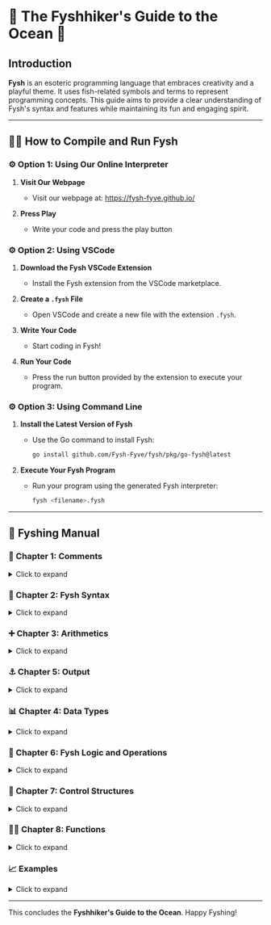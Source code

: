 # 🌊 The Fyshhiker's Guide to the Ocean 🐋 


## Introduction

**Fysh** is an esoteric programming language that embraces creativity and a playful theme. It uses fish-related symbols and terms to represent programming concepts. This guide aims to provide a clear understanding of Fysh's syntax and features while maintaining its fun and engaging spirit.

---

## 👩‍💻 How to Compile and Run Fysh

### ⚙️ Option 1: Using Our Online Interpreter
1. **Visit Our Webpage**
   - Visit our webpage at: https://fysh-fyve.github.io/

2. **Press Play**
   - Write your code and press the play button


### ⚙️ Option 2: Using VSCode

1. **Download the Fysh VSCode Extension**
   - Install the Fysh extension from the VSCode marketplace.

2. **Create a `.fysh` File**
   - Open VSCode and create a new file with the extension `.fysh`.

3. **Write Your Code**
   - Start coding in Fysh!

4. **Run Your Code**
   - Press the run button provided by the extension to execute your program.


### ⚙️ Option 3: Using Command Line
1. **Install the Latest Version of Fysh**
   - Use the Go command to install Fysh:

     ```bash
     go install github.com/Fysh-Fyve/fysh/pkg/go-fysh@latest
     ```

2. **Execute Your Fysh Program**
   - Run your program using the generated Fysh interpreter:

     ```bash
     fysh <filename>.fysh
     ```

---
## 🐙 Fyshing Manual

### 💬 Chapter 1: Comments

<details>
  <summary>Click to expand</summary>

#### 🔉 Single-line Comments

Single-line comments start with navigator fish `><//>`.

```fysh
><//> What's cookin' good lookin'?
```

#### 🔊 Multi-line Comments

For longer explanations, multiline comments are used. They are enclosed with
`></*>` and `<*\><`

```fysh
></*>
How to grill a Fysh:
1. Catch a Fysh
2. Grill the Fysh
3. Eat the Fysh
<*/><
```

</details>


### 🐠 Chapter 2: Fysh Syntax

<details>
  <summary>Click to expand</summary>

#### 🐟 Variables

In Fysh, variables are declared using the syntax `><variableName>`. Every line of Fysh code ends with a tilde `~`.

**Example:**
```fysh
><Steven> ~
```

#### 👉🏻 Assigning Values
Variables can be assigned values using either the `≈` or `=` operator.

**Example:**
`Steven` is assigned the value of `CoolFysh`:
```fysh
><Steven> ≈ ><CoolFysh> ~
```

#### 🔟 Binary Scales

A fysh's scales represents it's binary value `><})}>`:

- **Scales Representing Binary 1:** `{` and `}`
- **Scales Representing Binary 0:** `(` and `)`

> **Note:** The direction of the scales does not matter. `{` and `}` both represent binary `1`, and `(` and `)` both represent binary `0`.

**Example:**

Here we assign the binary value `0b101` (5 in decimal) to `Steven`:

```fysh
><steven> ≈ ><})}> ~ 
```

#### 👁️ Optional Visuals

`><})}>` is blind, but we can give it eyes... multiple eyes! 🐟👀
**Valid Eye Symbols:** `o`, `°`
> **Note:** This is completely optional. 

```fysh
><steven> ≈ ><})}°>   ~
><steven> ≈ ><{({°>   ~
><steven> ≈ ><{({o>   ~ 
><steven> ≈ ><{({°°>  ~
><steven> ≈ ><{({o°>  ~
><steven> ≈ ><}({°o°> ~
```
</details>

### ➕ Chapter 3: Arithmetics
<details>
  <summary>Click to expand</summary>
#### Addition
To add two fyshes, place variables or values next to each other. The value of a school of Fysh is the sum of each member. 

**Example:**
steven = 4 + 1 (binary: `0b100` + `0b001`)
```fysh
><steven> ≈ ><{((°> ><(({°> ~
```
In this example:

- `><{((°>` represents `0b100` (4)
- `><(({°>` represents `0b001` (1)
- `steven` is assigned `4 + 1 = 5`

#### ➖ Subtraction
Some fysh are negative and start to swim away. Fysh swimming to the left take away from the school's value.
> **Note:** Fysh swim to the left flips the sign of the fysh. So a negative variable swimming left will become positive.

**Example:**
steven = 7 - 2 (binary: `0b111` - `0b010`)
```fysh
><steven> ≈ ><{{{°> <°)})>< ~ 
```
#### ❤️ Multiplication
Fysh often get lonely. This loneliness causes fysh to meet new fysh and proliferate, quickly multiplying their numbers.
> **Note:** Every possible representation of a heart is valid for multiplication. If there's a heart that doesn't work, please let us know.

**Example:**
steven = 6 * 7 (binary: `0b110` * `0b111`)
```fysh
><steven> = ><{{(°> <3 ><{{{°> ~
><steven> ≈ ><{{(°> ♡ ><{{{°> ~
><steven> ≈ ><{{(°> 💘 ><{{{°> ~
```

#### 💔 Division
Not every fysh story is a happy one. At times, separation is inevitable, and their division breaks their hearts, causing their numbers to dwindle.
Division is represented by a broken heart `</3` or `💔`.

**Example:**
Steven = 25 / 5 (binary: `0b11001` / `0b101`)
```fysh
><steven> ≈ ><{{(({°> </3 ><{({°> ~
><steven> ≈ ><{{(({°> 💔 ><{({°> ~
```

#### 🎣 Fysh Bowls (Parentheses)

Fysh are often abducted and kept in small glass fysh bowls for the amusement of land-dwellers. These bowls are represented by `( )`.
This is used to group fysh together, allowing their operations to be performed first.

**Example:**
steven = 5 / (5 - 4) (binary: `0b101` / (`0b101` - `0b100`))
```fysh
><steven> ≈ ><{({°> 💔 ( ><{({°> <°}))>< ) ~
```


#### 📈 Increment
  As life goes on, we learn from our mistakes and improve.
  Steven’s self help journey allowed them to grow an extra tail, incrementing
  their value by 1.

**Example:**
steven = steven + 1
```fysh
>><steven> ~
```

#### 📉 Decrement
  Sometimes we feel like a fyshup, a failure. And that's ok, it’s
  a part of being fysh. However for some fysh, this feeling is too much to
  handle and is internalized. They haven’t received the emotional support they
  need and have gone on a downward spiral, causing them to feel worthless. They
  begin to retreat and try to swim away in the opposite direction causing their
  value to decrement by 1.

**Example:**
steven = steven - 1
```fysh
<steven><< ~
```

#### 🍢 Random Number Generation
The random number generator is represented with a grilled fysh. It generates a random signed 32-bit number that determines the doneness of the fysh.

**Example:**
```fysh
><####> ~
```

</details>

### ⚓ Chapter 5: Output

<details>
  <summary>Click to expand</summary>

#### ⛓️ Output Value

To output the value of a variable, use an anchor `(+o` or `⚓`.



**Example:**
Output the value of `Steven`:
```fysh
(+o ><{({°> ~
```

</details>


### 📊 Chapter 4: Data Types

<details>
  <summary>Click to expand</summary>

#### 📏 Integers
  Fysh with binary scales `><})}>` are integers.

**Example:**
Steven = 5 (binary: `0b101`)
```fysh
><steven> ≈ ><{({°> ~
```

#### 🦴 Floats with One Bone
  Some people like to play with their food, so they pick away at steven, leaving only a fraction of them behind. This exposes the bones (`-`) of the fysh. Bones help to separate the integer and decimal parts of the fysh.

**Example:**
```fysh
><steven> ≈ ><{{{-{({°> ~
```
Explanation:

- `><{{{-` represents the integer part `7` (binary: `0b111`)
- `-{({°>` represents the fractional part `0.5` (binary: `0b101`)
- Steven's value is `7 + 0.5 = 7.5`.

#### 🦴🦴🦴 Floats with Multiple Bones
When multiple bones are present, the additonal values are added at the end of the decimal part. Steven's value is `2 + 0.15 + 0.005 = 15.155`.

**Example:**
```fysh
><steven> ≈ ><{(-{{{{-{{{°> ~
```
Explanation:

- `><{(-` represents the integer part `2` (binary: `0b10`)
- `-{{{{-` represents the fractional part `0.15` (binary: `0b1111`)
- `-{{{°>` represents the additional fractional part `0.007` (binary: `0b111`)
- steven's value is `2 + 0.15 + 0.007 = 2.157`.

#### 🫧 Bubbles (Strings)
Fysh blow bubbles, and these bubbles can be used to represent strings. 
Bubble strings are enclosed in `🫧` or `*`.

**Example:**
```fysh
><steven> ≈ 🫧Hello, World!🫧 ~
><steven> = *Hello, World!* ~
```

#### 📦 Arrays and Traversal
Arrays are represented by a fysh tank `[ ]`. Each item is separated
  by fysh food `-`.

**Example:**
steven = [6,2] (binary: `[0b110, 0b010]`)
```fysh
><steven> ≈ [><{{(°> - ><({(°>] ~
```

  To access array elements, use the array variable followed by `[index]`.
> **Note:** Array indexes start at 0.

**Example:**
steven[1] (accessing the second element of steven)
```fysh
><steven>[><(({°>] ~
```
</details>

### 🧠 Chapter 6: Fysh Logic and Operations

<details>
  <summary>Click to expand</summary>

#### 🐸 Tadpoles

The greater than and less than operations are represented by tadpoles `~o` and `o~`. Tadpoles swim towards the bigger Fysh, indicating the direction of the comparison.

**Example:**
```fysh
><//> Greater/Less than
><steven> o~ ><{({°> ~    ><//> Steven > 1
><steven> ~o ><{{{°> ~    ><//> Steven < 7

><//> Greater/Less than or equal to (replace ~ with ≈ or =)
><steven> o≈ ><{({°> ~    ><//> Steven >= 1
><steven> =o ><{{{°> ~    ><//> Steven <= 7
```

#### 🤔 Logical Operations

Fysh supports standard logical operations:

- **AND**: `&&`
- **OR**: `||`
- **NOT**: `!!`

**Example:**
```fysh
><steven> && ><Alive> ~   ><//> Steven and Alive
><steven> || ><Alive> ~   ><//> Steven or Alive
!! ><steven> ~            ><//> Not Steven
```

#### 🔧 Bitwise Operations

  Steven is bored and looking to have their bits rearranged. At Fysh, we're
  here to help! Steven has been provided with a variety of tools and bitwise
  manipulations to satisfy their bit busting needs:
  - `AND (&)`
  - `OR (|)`
  - `XOR (^)`
  - `NOT (!)`
  
> **Note:** Currently does not support floats

```fysh
><steven> & ><(({°> ~  ><//> Steven and 1
><steven> | ><(({°> ~  ><//> Steven or 1
><steven> ^ ><(({°> ~  ><//> Steven xor 1
! ><steven> ~          ><//> Not Steven
```
#### 🔄 Logical Shift Operations
 You can even use logical shifts! Steven shifts their
  bits to the left then right by 1.
  - **Left shift (`<<`):**
  - **Right shift (`>>`):**


> **Note:** Currently does not support floats

**Example:**
```fysh
><steven> << ><(({°> ~   ><//> Steven left shift 1
><steven> >> ><(({°> ~   ><//> Steven right shift 1
```
</details>

### 🔄 Chapter 7: Control Structures

<details>
  <summary>Click to expand</summary>

#### 🔁 While Loops

  While loops can be represented using whirlpools:

- `@`
- `🌀`
- `><(((@>`

The condition stored in either:
- `( )` fysh bowl
- `[ ]` fysh tank

The loop body is enclosed between `><>` and `<><`.

**Example:**
```fysh
🌀 [><steven> o~ ><{((°>]            ><//> while steven > 4
><>
    <steven><< ~                    ><//> steven--
<><

@ (><steven> ~o ><{((°>)            ><//> while steven < 4
><>
    >><steven> ~                    ><//> steven++
<><

><(((@> [><steven> o≈ ><{((°>]      ><//> while steven >= 4
><>
    <steven><< ~                    ><//> steven--
<><
```

#### ❓ Conditional Statements

Conditional statements run based on how each Fysh feels

##### 😊 **`if` Statements: The Happy Fysh `><(((^>`**
These Fysh are overjoyed because they're the center of attention—they feel wanted and loved.

**Example:**
```fysh
><(((^> [><steven> o~ ><{((°>]     ><//> if steven > 4
><>
    <steven><< ~                   ><//> steven--
<><
```

##### 😵 **`else` Statement: The Sad (Dead) Fysh `><(((*>`** 
These fysh feel like they're an afterthought and are often left behind. This makes them feel sad and dead inside.

**Example:**
```fysh
><(((*>                      ><//> else
><>
    ><steven> ≈ ><(((°> ~    ><//> steven = 0
<><
```

##### 😐 **`else if` Statement: The Middle Child `><(((*> ><(((^>`**
These fysh are a combination of a dead and a happy fish, symbolizing the middle child. Not the first choice but not the last.

```fysh
><(((*> ><(((^> [><steven> ~o ><{((°>]     ><//> else if steven < 4
><>
    >><steven> ~                           ><//> steven++
<><
```

</details>

### 🧑‍🔧 Chapter 8: Functions

<details>
  <summary>Click to expand</summary>

#### ✏️ Defining Functions


Functions (subroutines) are defined using a submarine `>(functionName)`, with parameters `><param>`. The function body is enclosed between `><>` and `<><`. To return a value, use a squid `<~` or `🦑`.

**Example:**
```fysh
>(add) ><param1> ><param2>       ><//> def add(param1, param2)
><>
    <~ ><param1> ♡ ><param2> ~  ><//> Return the product of param1 and param2
<><
```

#### 📞 Calling Functions

To call a function, place the submarine in a fish tank `[ ]`, along with its arguments, separated by fish food `-`.

> **Note:** The submarine can be placed anywhere in the fish tank as long as the arguments are in the correct order.

**Example:**
```fysh
[>(submarine) ><fysh1> - ><fysh2>] ~     ><//> submarine(fysh1, fysh2)
```

</details>



### 📈 Examples

<details>
  <summary>Click to expand</summary>

<details>
  <summary>❗Factorial Example</summary>

#### ❗Factorial Example

This program calculates the factorial of a number, in this case, 5. The factorial of 5 is 120.

```fysh
><//> Factorial Example

><number>    ≈ ><{({°> ~                        ><//> number = 5
><factorial> ≈ ><(({°> ~                        ><//> factorial = 1

🌀 [><number> o~ ><(({°>]
><>
    ><factorial> ≈ ><factorial> ♡ ><number> ~   ><//> factorial = factorial * number
    <number><< ~                                ><//> number--
<><

⚓ ><factorial> ~                               ><//> print(factorial)
```

**Explanation:**

1. **Variable Declarations:**
   - `><number> ≈ ><{({°> ~` assigns 5 to `number`.
   - `><factorial> ≈ ><(({°> ~` assigns 1 to `factorial`.

2. **While Loop:**
   - `🌀 [><number> o~ ><(({°>]` loops while `number` > 1.
   - Inside the loop:
     - Multiply `factorial` by `number`.
     - Decrement `number`.

3. **Output:**
   - `⚓ ><factorial> ~` outputs the calculated factorial.

</details>

<details>
  <summary>🔁Fibonacci Example (recursion)</summary>
  
#### 🔁Fibonacci Example

This program calculates the nth Fibonacci number, in this case, the 7th. The 7th Fibonacci number is equal to 13.

```fysh
><//> Fibonacci Example

>(fib) ><n>                            ><//> def fib(n)
><>
    ><(((^> [><n> ~o ><({(°>]          ><//> if n < 2
    ><>
        🦑 ><n> ~                      ><//> Return 'n' if 'n' < 2
    <><
    ><(((*>                            ><//> else
    ><>
        ><a> ≈ [>(fib) ><n> <({><] ~   ><//> a = fib(n - 1)
        ><b> ≈ [>(fib) ><n> <{(><] ~   ><//> b = fib(n - 2)
        🦑 ><a> ><b> ~                 ><//> Return a + b
    <><
<><

><result> ≈ [>(fib) ><{{{°>] ~         ><//> result = fib(7)
⚓ ><result> ~                         ><//> print(result)
```

**Explanation:**

1. **Function Definition:**
   - `>(fib) ><n>` defines the function `fib` with parameter `n`.
   - If `n` is less than 2:
     - Return `n`.
   - Else:
     - Compute `a = fib(n - 1)`.
     - Compute `b = fib(n - 2)`.
     - Return `a + b`.

2. **Function Call:**
   - `><result> ≈ [>(fib) ><{{{°>] ~` calls `fib(7)` and assigns the result to `result`. result = fib(7)

3. **Output:**
   - `⚓ ><result> ~` outputs the 7th Fibonacci number (13).
</details>
</details>

---

This concludes the **Fyshhiker's Guide to the Ocean**. Happy Fyshing!
